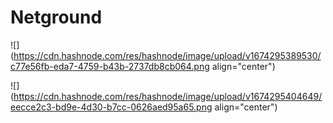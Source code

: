 # Netground

![](https://cdn.hashnode.com/res/hashnode/image/upload/v1674295389530/c77e56fb-eda7-4759-b43b-2737db8cb064.png align="center")

![](https://cdn.hashnode.com/res/hashnode/image/upload/v1674295404649/eecce2c3-bd9e-4d30-b7cc-0626aed95a65.png align="center")